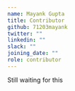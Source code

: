```yaml
---
name: Mayank Gupta
title: Contributor
github: 71203mayank
twitter: ""
linkedin: ""
slack: ""
joining_date: ""
role: contributor
---
```


Still waiting for this
